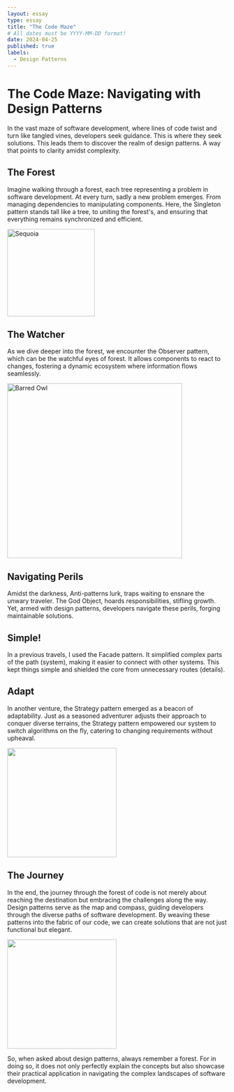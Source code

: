```yaml
---
layout: essay
type: essay
title: "The Code Maze"
# All dates must be YYYY-MM-DD format!
date: 2024-04-25
published: true
labels:
  - Design Patterns
---
```


# The Code Maze: Navigating with Design Patterns

In the vast maze of software development, where lines of code twist and turn like tangled vines, developers seek guidance. This is where they seek solutions. This leads them to discover the realm of design patterns. A way that points to clarity amidst complexity.

## The Forest
Imagine walking through a forest, each tree representing a problem in software development. At every turn, sadly a new problem emerges. From managing dependencies to manipulating components. Here, the Singleton pattern stands tall like a tree, to uniting the forest's, and ensuring that everything remains synchronized and efficient.


<img src="https://i.natgeofe.com/n/b1524364-8ccb-4799-88ea-dc61b489b943/3-sequoia_3x4.jpg" alt="Sequoia" width="200">


## The Watcher
As we dive deeper into the forest, we encounter the Observer pattern, which can be the watchful eyes of forest. It allows components to react to changes, fostering a dynamic ecosystem where information flows seamlessly.


<img src="https://owlworlds.com/wp-content/uploads/Barred_Owl_Watching_The_Camera_600.jpg" alt="Barred Owl" width="400" >



## Navigating Perils
Amidst the darkness, Anti-patterns lurk, traps waiting to ensnare the unwary traveler. The God Object, hoards responsibilities, stifling growth. Yet, armed with design patterns, developers navigate these perils, forging maintainable solutions.

## Simple!
In a previous travels, I used the Facade pattern. It simplified complex parts of the path (system), making it easier to connect with other systems. This kept things simple and shielded the core from unnecessary routes (details).



## Adapt
In another venture, the Strategy pattern emerged as a beacon of adaptability. Just as a seasoned adventurer adjusts their approach to conquer diverse terrains, the Strategy pattern empowered our system to switch algorithms on the fly, catering to changing requirements without upheaval.


<img src="https://qcdc.org.qa/wp-content/uploads/2022/09/How-to-Adapt-to-Change.png" width="250" class="rounded float-start pe-4">



## The Journey
In the end, the journey through the forest of code is not merely about reaching the destination but embracing the challenges along the way. Design patterns serve as the map and compass, guiding developers through the diverse paths of software development. By weaving these patterns into the fabric of our code, we can create solutions that are not just functional but elegant.


<img src="https://storage.googleapis.com/mcp_236blog/uploads/2019/06/4.-BLOG-FEATURED_JOURNEY_PODCAST-4-768x510.png" width="250" class="rounded float-start pe-4">



So, when asked about design patterns, always remember a forest. For in doing so, it does not only perfectly explain the concepts but also showcase their practical application in navigating the complex landscapes of software development.
